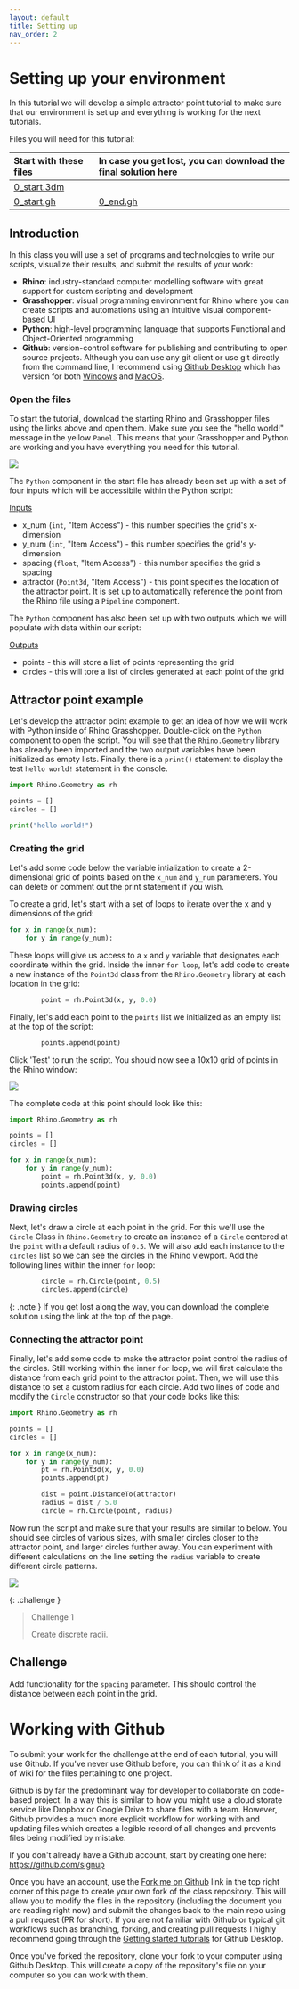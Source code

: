 ```yaml
---
layout: default
title: Setting up
nav_order: 2
---
```


# Setting up your environment

In this tutorial we will develop a simple attractor point tutorial to make sure that our environment is set up and everything is working for the next tutorials.

Files you will need for this tutorial:

| Start with these files                  | In case you get lost, you can download the final solution here |
| :-------------------------------------- | :------------------------------------------------------------- |
| [0_start.3dm](data/0_setup/0_start.3dm) |                                                                |
| [0_start.gh](data/0_setup/0_start.gh)   | [0_end.gh](data/0_setup/0_end.gh)                              |

## Introduction

In this class you will use a set of programs and technologies to write our scripts, visualize their results, and submit the results of your work:

- **Rhino**: industry-standard computer modelling software with great support for custom scripting and development
- **Grasshopper**: visual programming environment for Rhino where you can create scripts and automations using an intuitive visual component-based UI
- **Python**: high-level programming language that supports Functional and Object-Oriented programming
- **Github**: version-control software for publishing and contributing to open source projects. Although you can use any git client or use git directly from the command line, I recommend using [Github Desktop](https://desktop.github.com/) which has version for both [Windows](https://central.github.com/deployments/desktop/desktop/latest/win32) and [MacOS](https://central.github.com/deployments/desktop/desktop/latest/darwin).

### Open the files

To start the tutorial, download the starting Rhino and Grasshopper files using the links above and open them. Make sure you see the "hello world!" message in the yellow `Panel`. This means that your Grasshopper and Python are working and you have everything you need for this tutorial.

![](images/0_01.png)

The `Python` component in the start file has already been set up with a set of four inputs which will be accessibile within the Python script:

<u>Inputs</u>

- x_num (`int`, "Item Access") - this number specifies the grid's x-dimension
- y_num (`int`, "Item Access") - this number specifies the grid's y-dimension
- spacing (`float`, "Item Access") - this number specifies the grid's spacing
- attractor (`Point3d`, "Item Access") - this point specifies the location of the attractor point. It is set up to automatically reference the point from the Rhino file using a `Pipeline` component.

The `Python` component has also been set up with two outputs which we will populate with data within our script:

<u>Outputs</u>

- points - this will store a list of points representing the grid
- circles - this will tore a list of circles generated at each point of the grid

## Attractor point example

Let's develop the attractor point example to get an idea of how we will work with Python inside of Rhino Grasshopper. Double-click on the `Python` component to open the script. You will see that the `Rhino.Geometry` library has already been imported and the two output variables have been initialized as empty lists. Finally, there is a `print()` statement to display the test `hello world!` statement in the console.

```python
import Rhino.Geometry as rh

points = []
circles = []

print("hello world!")
```

### Creating the grid

Let's add some code below the variable intialization to create a 2-dimensional grid of points based on the `x_num` and `y_num` parameters. You can delete or comment out the print statement if you wish.

To create a grid, let's start with a set of loops to iterate over the x and y dimensions of the grid:

```python
for x in range(x_num):
    for y in range(y_num):
```

These loops will give us access to a `x` and `y` variable that designates each coordinate within the grid. Inside the inner `for loop`, let's add code to create a new instance of the `Point3d` class from the `Rhino.Geometry` library at each location in the grid:

```python
        point = rh.Point3d(x, y, 0.0)
```

Finally, let's add each point to the `points` list we initialized as an empty list at the top of the script:

```python
        points.append(point)
```

Click 'Test' to run the script. You should now see a 10x10 grid of points in the Rhino window:

![](images/0_02.png)

The complete code at this point should look like this:

```python
import Rhino.Geometry as rh

points = []
circles = []

for x in range(x_num):
    for y in range(y_num):
        point = rh.Point3d(x, y, 0.0)
        points.append(point)
```

### Drawing circles

Next, let's draw a circle at each point in the grid. For this we'll use the `Circle` Class in `Rhino.Geometry` to create an instance of a `Circle` centered at the `point` with a default radius of `0.5`. We will also add each instance to the `circles` list so we can see the circles in the Rhino viewport. Add the following lines within the inner `for` loop:

```python
        circle = rh.Circle(point, 0.5)
        circles.append(circle)
```

{: .note }
If you get lost along the way, you can download the complete solution using the link at the top of the page.

### Connecting the attractor point

Finally, let's add some code to make the attractor point control the radius of the circles. Still working within the inner `for` loop, we will first calculate the distance from each grid point to the attractor point. Then, we will use this distance to set a custom radius for each circle. Add two lines of code and modify the `Circle` constructor so that your code looks like this:

```python
import Rhino.Geometry as rh

points = []
circles = []

for x in range(x_num):
    for y in range(y_num):
        pt = rh.Point3d(x, y, 0.0)
        points.append(pt)

        dist = point.DistanceTo(attractor)
        radius = dist / 5.0
        circle = rh.Circle(point, radius)
```

Now run the script and make sure that your results are similar to below. You should see circles of various sizes, with smaller circles closer to the attractor point, and larger circles further away. You can experiment with different calculations on the line setting the `radius` variable to create different circle patterns.

![](images/0_03.png)

{: .challenge }

> Challenge 1
>
> Create discrete radii.

## Challenge

Add functionality for the `spacing` parameter. This should control the distance between each point in the grid.

# Working with Github

To submit your work for the challenge at the end of each tutorial, you will use Github. If you've never use Github before, you can think of it as a kind of wiki for the files pertaining to one project.

Github is by far the predominant way for developer to collaborate on code-based project. In a way this is similar to how you might use a cloud storate service like Dropbox or Google Drive to share files with a team. However, Github provides a much more explicit workflow for working with and updating files which creates a legible record of all changes and prevents files being modified by mistake.

If you don't already have a Github account, start by creating one here: https://github.com/signup

Once you have an account, use the [Fork me on Github](https://github.com/danilnagy/design-ai/fork) link in the top right corner of this page to create your own fork of the class repository. This will allow you to modify the files in the repository (including the document you are reading right now) and submit the changes back to the main repo using a pull request (PR for short). If you are not familiar with Github or typical git workflows such as branching, forking, and creating pull requests I highly recommend going through the [Getting started tutorials](https://docs.github.com/en/desktop/installing-and-configuring-github-desktop/overview/getting-started-with-github-desktop) for Github Desktop.

Once you've forked the repository, clone your fork to your computer using Github Desktop. This will create a copy of the repository's file on your computer so you can work with them.
